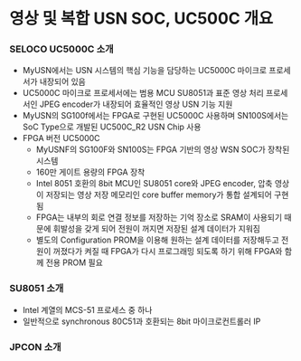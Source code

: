 # 영상 및 복합 USN SOC, UC500C 개요

### SELOCO UC5000C 소개
- MyUSN에서는 USN 시스템의 핵심 기능을 담당하는 UC5000C 마이크로 프로세서가 내장되어 있음
- UC5000C 마이크로 프로세서에는 범용 MCU SU8051과 표준 영상 처리 프로세서인 JPEG encoder가 내장되어 효율적인 영상 USN 기능 지원
- MyUSN의 SG100f에서는 FPGA로 구현된 UC5000C 사용하며 SN100S에서는 SoC Type으로 개발된 UC500C_R2 USN Chip 사용
- FPGA 버전 UC5000C
  - MyUSNF의 SG100F와 SN100S는 FPGA 기반의 영상 WSN SOC가 장착된 시스템
  - 160만 게이트 용량의 FPGA 장착
  - Intel 8051 호환의 8bit MCU인 SU8051 core와 JPEG encoder, 압축 영상이 저장되는 영상 저장 메모리인 core buffer memory가 통합 설계되어 구현됨
  - FPGA는 내부의 회로 연결 정보를 저장하는 기억 장소로 SRAM이 사용되기 때문에 휘발성을 갖게 되어 전원이 꺼지면 저장된 설계 데이터가 지워짐
  - 별도의 Configuration PROM을 이용해 원하는 설계 데이터를 저장해두고 전원이 꺼졌다가 켜질 때 FPGA가 다시 프로그래밍 되도록 하기 위해 FPGA와 함께 전용 PROM 필요

### SU8051 소개
- Intel 계열의 MCS-51 프로세스 중 하나
- 일반적으로 synchronous 80C51과 호환되는 8bit 마이크로컨트롤러 IP

### JPCON 소개
